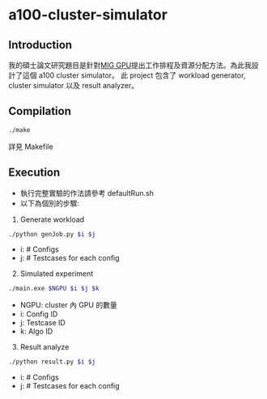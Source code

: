 a100-cluster-simulator
===

## Introduction
我的碩士論文研究題目是針對[MIG GPU](https://docs.nvidia.com/datacenter/tesla/mig-user-guide/index.html)提出工作排程及資源分配方法。為此我設計了這個 a100 cluster simulator。
此 project 包含了 workload generator, cluster simulator 以及 result analyzer。

## Compilation
```bash
./make
```
詳見 Makefile

## Execution
- 執行完整實驗的作法請參考 defaultRun.sh
- 以下為個別的步驟:
1. Generate workload
```bash
./python genJob.py $i $j
```
  - i: # Configs
  - j: # Testcases for each config

2. Simulated experiment
```bash
./main.exe $NGPU $i $j $k
```
  - NGPU: cluster 內 GPU 的數量
  - i: Config ID
  - j: Testcase ID
  - k: Algo ID

3. Result analyze
```bash
./python result.py $i $j
```
  - i: # Configs
  - j: # Testcases for each config
